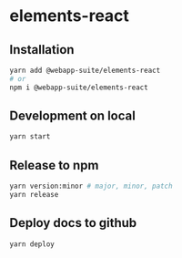 # elements-react

## Installation

```bash
yarn add @webapp-suite/elements-react
# or
npm i @webapp-suite/elements-react
```

## Development on local

```bash
yarn start
```

## Release to npm

```bash
yarn version:minor # major, minor, patch
yarn release
```

## Deploy docs to github

```bash
yarn deploy
```
